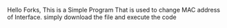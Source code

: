 Hello Forks,
This is a Simple Program That is used to change MAC address of Interface.
simply download the file and execute the code

